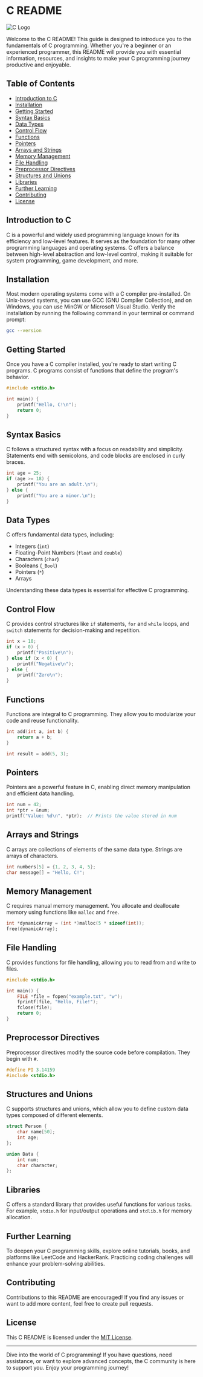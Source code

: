 # C README

![C Logo](https://www.google.com/url?sa=i&url=https%3A%2F%2Fgithub.com%2Ftopics%2Fc-language&psig=AOvVaw2rJWi3E4RA-6_WyEKYi7AY&ust=1693011089076000&source=images&cd=vfe&opi=89978449&ved=0CA8QjRxqFwoTCLi4rfbL9oADFQAAAAAdAAAAABAE)

Welcome to the C README! This guide is designed to introduce you to the fundamentals of C programming. Whether you're a beginner or an experienced programmer, this README will provide you with essential information, resources, and insights to make your C programming journey productive and enjoyable.

## Table of Contents

- [Introduction to C](#introduction-to-c)
- [Installation](#installation)
- [Getting Started](#getting-started)
- [Syntax Basics](#syntax-basics)
- [Data Types](#data-types)
- [Control Flow](#control-flow)
- [Functions](#functions)
- [Pointers](#pointers)
- [Arrays and Strings](#arrays-and-strings)
- [Memory Management](#memory-management)
- [File Handling](#file-handling)
- [Preprocessor Directives](#preprocessor-directives)
- [Structures and Unions](#structures-and-unions)
- [Libraries](#libraries)
- [Further Learning](#further-learning)
- [Contributing](#contributing)
- [License](#license)

## Introduction to C

C is a powerful and widely used programming language known for its efficiency and low-level features. It serves as the foundation for many other programming languages and operating systems. C offers a balance between high-level abstraction and low-level control, making it suitable for system programming, game development, and more.

## Installation

Most modern operating systems come with a C compiler pre-installed. On Unix-based systems, you can use GCC (GNU Compiler Collection), and on Windows, you can use MinGW or Microsoft Visual Studio. Verify the installation by running the following command in your terminal or command prompt:

```bash
gcc --version
```

## Getting Started

Once you have a C compiler installed, you're ready to start writing C programs. C programs consist of functions that define the program's behavior.

```c
#include <stdio.h>

int main() {
    printf("Hello, C!\n");
    return 0;
}
```

## Syntax Basics

C follows a structured syntax with a focus on readability and simplicity. Statements end with semicolons, and code blocks are enclosed in curly braces.

```c
int age = 25;
if (age >= 18) {
    printf("You are an adult.\n");
} else {
    printf("You are a minor.\n");
}
```

## Data Types

C offers fundamental data types, including:

- Integers (`int`)
- Floating-Point Numbers (`float` and `double`)
- Characters (`char`)
- Booleans (`_Bool`)
- Pointers (`*`)
- Arrays

Understanding these data types is essential for effective C programming.

## Control Flow

C provides control structures like `if` statements, `for` and `while` loops, and `switch` statements for decision-making and repetition.

```c
int x = 10;
if (x > 0) {
    printf("Positive\n");
} else if (x < 0) {
    printf("Negative\n");
} else {
    printf("Zero\n");
}
```

## Functions

Functions are integral to C programming. They allow you to modularize your code and reuse functionality.

```c
int add(int a, int b) {
    return a + b;
}

int result = add(5, 3);
```

## Pointers

Pointers are a powerful feature in C, enabling direct memory manipulation and efficient data handling.

```c
int num = 42;
int *ptr = &num;
printf("Value: %d\n", *ptr);  // Prints the value stored in num
```

## Arrays and Strings

C arrays are collections of elements of the same data type. Strings are arrays of characters.

```c
int numbers[5] = {1, 2, 3, 4, 5};
char message[] = "Hello, C!";
```

## Memory Management

C requires manual memory management. You allocate and deallocate memory using functions like `malloc` and `free`.

```c
int *dynamicArray = (int *)malloc(5 * sizeof(int));
free(dynamicArray);
```

## File Handling

C provides functions for file handling, allowing you to read from and write to files.

```c
#include <stdio.h>

int main() {
    FILE *file = fopen("example.txt", "w");
    fprintf(file, "Hello, File!");
    fclose(file);
    return 0;
}
```

## Preprocessor Directives

Preprocessor directives modify the source code before compilation. They begin with `#`.

```c
#define PI 3.14159
#include <stdio.h>
```

## Structures and Unions

C supports structures and unions, which allow you to define custom data types composed of different elements.

```c
struct Person {
    char name[50];
    int age;
};

union Data {
    int num;
    char character;
};
```

## Libraries

C offers a standard library that provides useful functions for various tasks. For example, `stdio.h` for input/output operations and `stdlib.h` for memory allocation.

## Further Learning

To deepen your C programming skills, explore online tutorials, books, and platforms like LeetCode and HackerRank. Practicing coding challenges will enhance your problem-solving abilities.

## Contributing

Contributions to this README are encouraged! If you find any issues or want to add more content, feel free to create pull requests.

## License

This C README is licensed under the [MIT License](LICENSE).

---

Dive into the world of C programming! If you have questions, need assistance, or want to explore advanced concepts, the C community is here to support you. Enjoy your programming journey!
